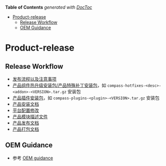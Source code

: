 <!-- START doctoc generated TOC please keep comment here to allow auto update -->
<!-- DON'T EDIT THIS SECTION, INSTEAD RE-RUN doctoc TO UPDATE -->
**Table of Contents**  *generated with [DocToc](https://github.com/thlorenz/doctoc)*

- [Product-release](#product-release)
  - [Release Workflow](#release-workflow)
  - [OEM Guidance](#oem-guidance)

<!-- END doctoc generated TOC please keep comment here to allow auto update -->

# Product-release

## Release Workflow

- [发布流程以及注意事项](./docs/release-workflow.md)
- [产品组件热升级安装包/产品特殊补丁安装包](./docs/hotfix.md)，如 `compass-hotfixes-<desc>-<addon>-<VERSION>.tar.gz` 安装包
- [产品插件安装包](./docs/plugin.md)，如 `compass-plugins-<plugin>-<VERSION>.tar.gz` 安装包
- [产品安装文档](./docs/product-installation.md)
- [平台配置修改](./docs/configMap.md)
- [产品模块描述文件](./docs/configurable-product-installation.md)
- [产品发布文档](./docs/release.md)
- [产品打包文档](./docs/package.md)

## OEM Guidance

- 参考 [OEM guidance](./docs/oem-guidance.md)
